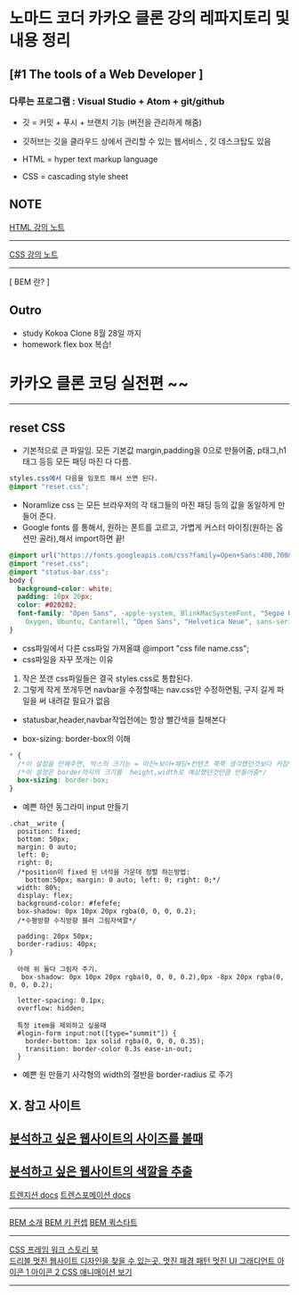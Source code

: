 # 노마드 코더 카카오 클론 강의 레파지토리 및 내용 정리
## [#1 The tools of a Web Developer ]

### 다루는 프로그램 : Visual Studio + Atom + git/github

- 깃 = 커밋 + 푸시 + 브랜치 기능 (버전을 관리하게 해줌)
- 깃허브는 깃을 클라우드 상에서 관리할 수 있는 웹서비스 , 깃 데스크탑도 있음

- HTML = hyper text markup language
- CSS = cascading style sheet

## NOTE

[ HTML 강의 노트 ](HTML_note.md)

---

[ CSS 강의 노트 ](CSS_note.md)

---

<!--[ code snippet 노트 ]-->

[ BEM 란? ]

## Outro

- study
  Kokoa Clone 8월 28일 까지
- homework
  flex box 복습!

# 카카오 클론 코딩 실전편 ~~

---

## reset CSS

- 기본적으로 큰 파일임. 모든 기본값 margin,padding을 0으로 만들어줌, p태그,h1태그 등등 모든 패딩 마진 다 다름.
  <!--[css 초기화 파일]-->

```css
styles.css에서 다음을 임포트 해서 쓰면 된다.
@import "reset.css";
```

- Noramlize css 는 모든 브라우저의 각 태그들의 마진 패딩 등의 값을 동일하게 만들어 준다.
- Google fonts 를 통해서, 원하는 폰트를 고르고, 가볍게 커스터 마이징(원하는 옵션만 골라),해서 import하면 끝!

```css
@import url("https://fonts.googleapis.com/css?family=Open+Sans:400,700&display=swap");
@import "reset.css";
@import "status-bar.css";
body {
  background-color: white;
  padding: 10px 20px;
  color: #020202;
  font-family: "Open Sans", -apple-system, BlinkMacSystemFont, "Segoe UI", Roboto,
    Oxygen, Ubuntu, Cantarell, "Open Sans", "Helvetica Neue", sans-serif;
}
```
- css파일에서 다른 css파일 가져올떄 @import "css file name.css";
- css파일을 자꾸 쪼개는 이유

1. 작은 쪼갠 css파일들은 결국 styles.css로 통합된다.
2. 그렇게 작게 쪼개두면 navbar을 수정할때는 nav.css만 수정하면됨, 구지 길게 파일을 써 내려갈 필요가 없음

- statusbar,header,navbar작업전에는 항상 빨간색을 칠해본다

- box-sizing: border-box의 이해

```css
* {
  /*이 설정을 안해주면, 박스의 크기는 = 마진+보더+패딩+컨텐츠 쭉쭉 생각했던것보다 커짐*/
  /*이 설정은 border까지의 크기를  height,width로 예상했던것만큼 만들어줌*/
  box-sizing: border-box;
}
```

- 예쁜 하얀 동그라미 input 만들기

```
.chat__write {
  position: fixed;
  bottom: 50px;
  margin: 0 auto;
  left: 0;
  right: 0;
  /*position이 fixed 된 녀석을 가운데 정렬 하는방법:
    bottom:50px; margin: 0 auto; left: 0; right: 0;*/
  width: 80%;
  display: flex;
  background-color: #fefefe;
  box-shadow: 0px 10px 20px rgba(0, 0, 0, 0.2);
  /*수평방향 수직방향 블러 그림자색깔*/

  padding: 20px 50px;
  border-radius: 40px;
}

```

```
  아래 위 둘다 그림자 주기.
   box-shadow: 0px 10px 20px rgba(0, 0, 0, 0.2),0px -8px 20px rgba(0, 0, 0, 0.2);
```

```
  letter-spacing: 0.1px;
  overflow: hidden;
```

```
  특정 item을 제외하고 싶을때 
  #login-form input:not([type="summit"]) {
    border-bottom: 1px solid rgba(0, 0, 0, 0.35);
    transition: border-color 0.3s ease-in-out;
  }
```
- 예쁜 원 만들기 
  사각형의 width의 절반을 border-radius 로 주기
  
## X. 참고 사이트

## [분석하고 싶은 웹사이트의 사이즈를 볼때](https://chrome.google.com/webstore/detail/page-ruler/emliamioobfffbgcfdchabfibonehkme?hl=en)

## [분석하고 싶은 웹사이트의 색깔을 추출](https://chrome.google.com/webstore/detail/colorzilla/bhlhnicpbhignbdhedgjhgdocnmhomnp?hl=en)

[트렌지션 docs](https://developer.mozilla.org/en-US/docs/Web/CSS/transition)
[트렌스포메이션 docs](https://developer.mozilla.org/en-US/docs/Web/CSS/transform)

---

[BEM 소개](http://getbem.com/introduction/)
[BEM 키 컨셉](https://en.bem.info/methodology/key-concepts/)
[BEM 퀵스타트](https://en.bem.info/methodology/quick-start/)

---

[CSS 프레임 워크 스토리 북](https://storybook-design-system.netlify.com/?path=/docs/design-system-intro--page)  
[ 드리블 멋진 웹사이트 디자인을 찾을 수 있는곳. ](https://dribbble.com/)
[ 멋진 패경 패턴 ](https://www.toptal.com/designers/subtlepatterns/)
[ 멋진 UI 그래디언트 ](https://uigradients.com/#MegaTron)
[ 아이콘 1 ](https://fontawesome.com/icons?d=gallery)
[ 아이콘 2 ](https://heroicons.dev/)
[ CSS 애니매이션 보기 ](https://animista.net/)

---
